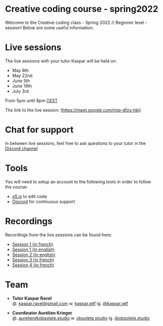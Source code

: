 # Creative coding course - spring2022
Welcome to the Creative coding class - Spring 2022 // Beginner level - session! Below are some useful information:

# Live sessions
The live sessions with your tutor Kaspar will be held on:
- May 8th
- May 22nd
- June 5th
- June 19th
- July 3rd

From 5pm until 8pm [CEST](https://www.timeanddate.com/time/zones/cest)

The link to the live session: [https://meet.google.com/mip-dfzx-hkj]

# Chat for support
In between live sessions, feel free to ask questions to your tutor in the [Discord channel](https://discord.gg/Dz6TWJRP)

# Tools
You will need to setup an account to the following tools in order to follow the course:

- [p5.js](https://editor.p5js.org/) to edit code
- [Discord](https://discord.gg/Bghzd84f) for continuous support

# Recordings
Recordings from the live sessions can be found here:
- [Session 1 (in french)](https://www.dropbox.com/s/bqoqm8xpjh2xm3h/session1FR.mp4?dl=0)
- [Session 1 (in english)](https://www.dropbox.com/s/5llcjh6hbzeagw6/session1EN.mp4?dl=0)
- [Session 2 (in english)](https://www.dropbox.com/s/xwm07f8bh057y38/session2EN.mkv?dl=0)
- [Session 3 (in french)](https://www.dropbox.com/s/vmral1k6xkj6svx/session3FR.mkv?dl=0)
- [Session 4 (in french)](https://www.dropbox.com/s/c8lryp797o00xih/session4FR.mkv?dl=0)

# Team
- <b>Tutor
Kaspar Ravel</b> <br>
@. <kaspar.ravel@gmail.com>
w. [kaspar.wtf](https://www.kaspar.wtf)
ig. [@kaspar.wtf](https://www.instagram.com/kaspar.wtf/)

- <b>Coordinator
Aurélien Krieger</b> <br>
@. <aurelien@obsolete.studio>
w. [obsolete.studio](https://www.obsolete.studio)
ig. [@obsolete.studio](https://www.instagram.com/obsolete.studio/)
